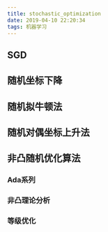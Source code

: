 ```yaml
---
title: stochastic_optimization
date: 2019-04-10 22:20:34
tags: 机器学习
---
```

## SGD
## 随机坐标下降
## 随机拟牛顿法
## 随机对偶坐标上升法

## 非凸随机优化算法
### Ada系列
### 非凸理论分析
### 等级优化
